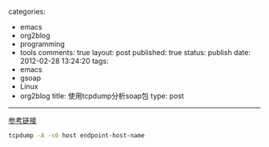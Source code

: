 categories: 
  - emacs
  - org2blog
  - programming
  - tools
comments: true
layout: post
published: true
status: publish
date: 2012-02-28 13:24:20
tags: 
  - emacs
  - gsoap
  - Linux
  - org2blog
title: 使用tcpdump分析soap包
type: post
---
[参考链接](http://www.diybl.com/course/6_system/linux/Linuxjs/20090308/159740.html)

```sh
tcpdump -A -s0 host endpoint-host-name
```
